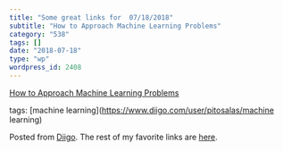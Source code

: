 ```yaml
---
title: "Some great links for  07/18/2018"
subtitle: "How to Approach Machine Learning Problems"
category: "538"
tags: []
date: "2018-07-18"
type: "wp"
wordpress_id: 2408
---
```

[How to Approach Machine Learning Problems](https://www.toptal.com/machine-learning/machine-learning-problems?utm_campaign=Toptal%20Engineering%20Blog&utm_source=hs_email&utm_medium=email&utm_content=64495776&_hsenc=p2ANqtz-9Pgxo2z5BXfAR4Qkxa0tIOCrCxHWQmd_AdN6_JFLj3ksTMAWBTQB15n9301XQpRHsD1Z6BfR-3S_4mG73fTR8C6VH9Rw&_hsmi=64495776) 

 tags: [machine learning](https://www.diigo.com/user/pitosalas/machine learning)

Posted from [Diigo](https://www.diigo.com). The rest of my favorite links are [here](https://www.diigo.com/user/pitosalas).